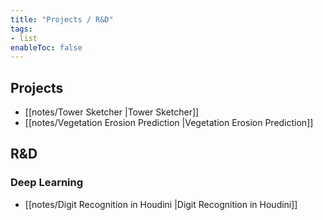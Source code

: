 ```yaml
---
title: "Projects / R&D"
tags:
- list
enableToc: false
---
```


## Projects
- [[notes/Tower Sketcher |Tower Sketcher]]
- [[notes/Vegetation Erosion Prediction |Vegetation Erosion Prediction]]

## R&D

### Deep Learning
- [[notes/Digit Recognition in Houdini |Digit Recognition in Houdini]]